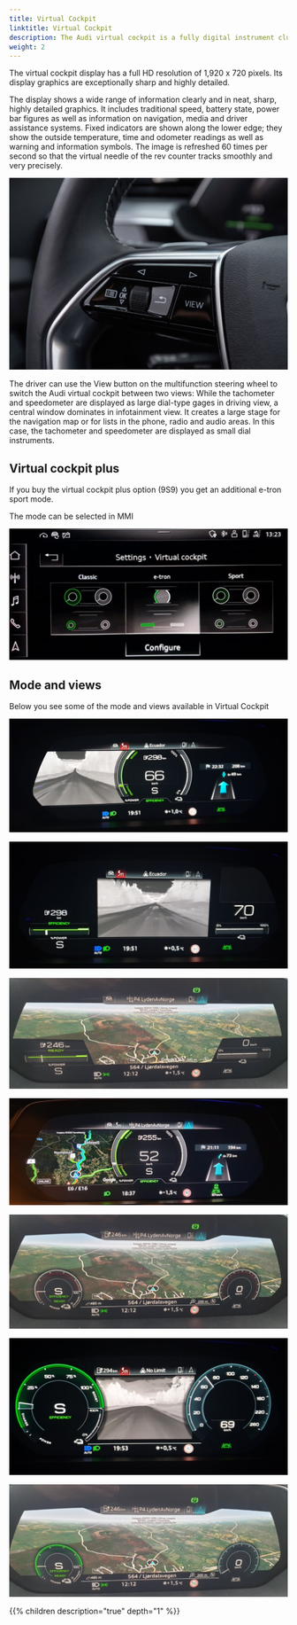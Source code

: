 ```yaml
---
title: Virtual Cockpit
linktitle: Virtual Cockpit
description: The Audi virtual cockpit is a fully digital instrument cluster with a 12.3-inch TFT screen.
weight: 2
---
```


 The virtual cockpit display has a full HD resolution of 1,920 x 720 pixels. Its display graphics are exceptionally sharp and highly detailed.

The display shows a wide range of information clearly and in neat, sharp, highly detailed graphics. It includes traditional speed, battery state, power bar figures as well as information on navigation, media and driver assistance systems. Fixed indicators are shown along the lower edge; they show the outside temperature, time and odometer readings as well as warning and information symbols. The image is refreshed 60 times per second so that the virtual needle of the rev counter tracks smoothly and very precisely.

![View control](viewcontrol.jpg "Virtual cockpit view is controlled on the steering wheel")

The driver can use the View button on the multifunction steering wheel to switch the Audi virtual cockpit between two views: While the tachometer and speedometer are displayed as large dial-type gages in driving view, a central window dominates in infotainment view. It creates a large stage for the navigation map or for lists in the phone, radio and audio areas. In this case, the tachometer and speedometer are displayed as small dial instruments.

## Virtual cockpit plus

If you buy the virtual cockpit plus option (9S9) you get an additional e-tron sport mode.

The mode can be selected in MMI

![Virtual cockpit modes](virtualcockpit_settings.jpg "Virtual cockpit modes")

## Mode and views

Below you see some of the mode and views available in Virtual Cockpit


![Virtual cockpit](view_etron_1.png " Virtual Cockpit e-tron mode infotainment view - Nightvision")

![Virtual cockpit](view_etron_2.png " Virtual Cockpit e-tron mode infotainment view - Nightvision")

![Virtual cockpit](view_etron_3.png " Virtual Cockpit e-tron mode infotainment view - Navigation with Google maps")

![Virtual cockpit](view_etron_4.png " Virtual Cockpit e-tron mode driving view - Navigation with Google maps and active route")

![Virtual cockpit](view_sport_1.png " Virtual Cockpit sport mode infotainment view - Navigation with Google maps")

![Virtual cockpit](view_standard_1.png " Virtual Cockpit standard mode - Nightvision")

![Virtual cockpit](view_standard_2.png "Virtual Cockpit standard mode infotainment view - Navigation with Google maps")

{{% children description="true" depth="1" %}}
